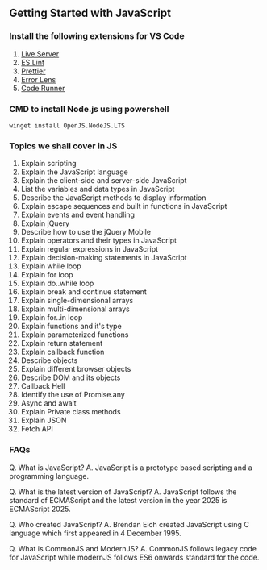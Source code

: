 ## Getting Started with JavaScript

### Install the following extensions for VS Code

1. [Live Server](https://marketplace.visualstudio.com/items?itemName=ritwickdey.LiveServer)
2. [ES Lint](https://marketplace.visualstudio.com/items?itemName=dbaeumer.vscode-eslint)
3. [Prettier](https://marketplace.visualstudio.com/items?itemName=esbenp.prettier-vscode)
4. [Error Lens](https://marketplace.visualstudio.com/items?itemName=usernamehw.errorlens)
5. [Code Runner](https://marketplace.visualstudio.com/items?itemName=formulahendry.code-runner)

### CMD to install Node.js using powershell

```
winget install OpenJS.NodeJS.LTS
```
### Topics we shall cover in JS
1. Explain scripting
2. Explain the JavaScript language
3. Explain the client-side and server-side JavaScript
4. List the variables and data types in JavaScript
5. Describe the JavaScript methods to display information
6. Explain escape sequences and built in functions in JavaScript
7. Explain events and event handling 
8. Explain jQuery
9. Describe how to use the jQuery Mobile
10. Explain operators and their types in JavaScript
11. Explain regular expressions in JavaScript
12. Explain decision-making statements in JavaScript
13. Explain while loop
14. Explain for loop
15. Explain do..while loop
16. Explain break and continue statement
17. Explain single-dimensional arrays
18. Explain multi-dimensional arrays
19. Explain for..in loop
20. Explain functions and it's type
21. Explain parameterized functions
22. Explain return statement
23. Explain callback function
24. Describe objects
25. Explain different browser objects
26. Describe DOM and its objects
27. Callback Hell
28. Identify the use of Promise.any
29. Async and await
30. Explain Private class methods
31. Explain JSON
32. Fetch API

### FAQs
Q. What is JavaScript?
A. JavaScript is a prototype based scripting and a programming language.

Q. What is the latest version of JavaScript?
A. JavaScript follows the standard of ECMAScript and the latest version in the year 2025 is ECMAScript 2025.

Q. Who created JavaScript?
A. Brendan Eich created JavaScript using C language which first appeared in 4 December 1995.

Q. What is CommonJS and ModernJS?
A. CommonJS follows legacy code for JavaScript while modernJS follows ES6 onwards standard for the code. 